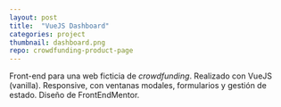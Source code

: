 ```yaml
---
layout: post
title:  "VueJS Dashboard"
categories: project
thumbnail: dashboard.png
repo: crowdfunding-product-page
---
```


Front-end para una web ficticia de _crowdfunding_. Realizado con VueJS (vanilla). Responsive, con ventanas modales, formularios y gestión de estado. Diseño de FrontEndMentor.